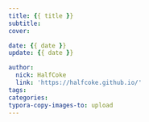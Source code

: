 ```yaml
---
title: {{ title }}
subtitle:
cover:

date: {{ date }}
update: {{ date }}

author:
  nick: HalfCoke
  link: 'https://halfcoke.github.io/'
tags:
categories:
typora-copy-images-to: upload
---
```

